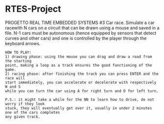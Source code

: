 # RTES-Project
PROGETTO REAL TIME EMBEDDED SYSTEMS #3
	Car​ ​race.​ ​Simulate​ ​a​ ​car​ ​race​ ​with​ ​N​ ​cars​ ​on​ ​a​ ​circuit​ ​that​ ​can​ ​be​ ​drawn​ ​using​ ​a
	mouse​ ​and​ ​saved​ ​in​ ​a​ ​file.​ ​N-1​ ​cars​ ​must​ ​be​ ​autonomous​ ​(hence​ ​equipped​ ​by
	sensors​ ​that​ ​detect​ ​curves​ ​and​ ​other​ ​cars)​ ​and​ ​one​ ​is​ ​controlled​ ​by​ ​the​ ​player
	through​ ​the​ ​keyboard​ ​arrows.

	HOW TO PLAY:
	1) drawing phase: using the mouse you can drag and draw a road from the starting
	point, making a loop as a track ensures the good functioning of the game.
	2) racing phase: after finishing the track you can press ENTER and the race will 
	start immediately, you can accelerate or decelerate with respectively W and S 
	while you can turn the car using A for right turn and D for left turn.

	P.S.: it might take a while for the NN to learn how to drive, do not worry if they look
	stuck, they will eventually get over it, usually in under 2 minutes one of the cars completes
	any given track.
